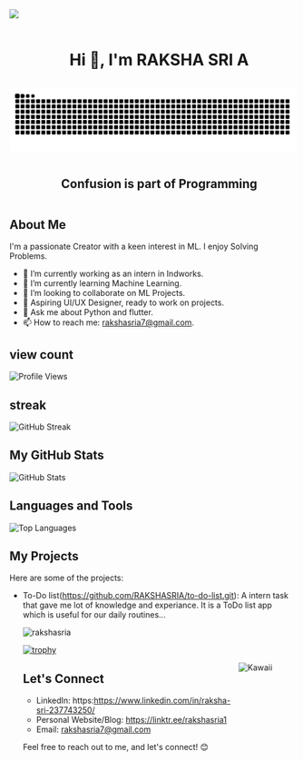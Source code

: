 
<!--horizontal divider(gradiant)-->
<img src="https://user-images.githubusercontent.com/73097560/115834477-dbab4500-a447-11eb-908a-139a6edaec5c.gif">

<!--h1 without bottom border-->
<div id="user-content-toc">
  <ul align="center">
    <summary><h1 style="display: inline-block">Hi 👋, I'm RAKSHA SRI A</h1></summary>
  </ul>
</div>

![Snake animation](https://raw.githubusercontent.com/tala-coder/tala-coder/output/github-contribution-grid-snake-dark.svg)


<!--h2 without bottom border-->
<div id="user-content-toc">
  <ul align="center">
    <summary><h2 style="display: inline-block">Confusion is part of Programming</h2></summary>
  </ul>
</div>

## About Me

I'm a passionate Creator with a keen interest in ML. I enjoy Solving Problems.

- 🔭 I’m currently working as an intern in Indworks.
- 🌱 I’m currently learning Machine Learning.
- 👯 I’m looking to collaborate on ML Projects.
- 🚀 Aspiring UI/UX Designer, ready to work on projects.
- 💬 Ask me about Python and flutter.
- 📫 How to reach me: rakshasria7@gmail.com.

## view count
![Profile Views](https://komarev.com/ghpvc/?username=RAKSHASRIA)

## streak
![GitHub Streak](https://streak-stats.demolab.com/?user=RAKSHASRIA)

## My GitHub Stats

![GitHub Stats](https://github-readme-stats.vercel.app/api?username=RAKSHASRIA&show_icons=true&theme=radical)

## Languages and Tools

![Top Languages](https://github-readme-stats.vercel.app/api/top-langs/?username=RAKSHASRIA&layout=compact)
## My Projects 

Here are some of the projects:

- To-Do list(https://github.com/RAKSHASRIA/to-do-list.git): A intern task that gave me lot of knowledge and experiance. It is a ToDo list app which is useful for our daily routines...
  <p align="left"> <img src="https://komarev.com/ghpvc/?username=RAKSHASRIA
&label=Profile%20views&color=0e75b6&style=flat" alt="rakshasria" /> </p>


[![trophy](https://github-profile-trophy.vercel.app/?username=RAKSHASRIA&theme=onedark)](https://github.com/ryo-ma/github-profile-trophy)

 <img src="https://media.tenor.com/at27bgtYrKsAAAAi/purple-bat.gif" alt="Kawaii" width="100" height="100" align="right"/>
 
## Let's Connect

- LinkedIn: https:https://www.linkedin.com/in/raksha-sri-237743250/
- Personal Website/Blog: https://linktr.ee/rakshasria1
- Email: rakshasria7@gmail.com



Feel free to reach out to me, and let's connect! 😊

